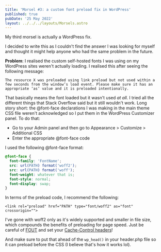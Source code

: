 ```yaml
---
title: 'Morsel #3: a custom font preload fix in WordPress'
published: true
pubDate: '25 May 2022'
layout: ../../../layouts/Morsels.astro
---
```


My third morsel is actually a WordPress fix.

I decided to write this as I couldn't find the answer I was looking for myself and thought it might help anyone who had the same problem in the future.

**Problem**: I realised the custom self-hosted fonts I was using on my WordPress sites weren't actually loading. I realised this after seeing the following message: 

```The resource X was preloaded using link preload but not used within a few seconds from the window’s load event. Please make sure it has an appropriate ‘as’ value and it is preloaded intentionally.```

That basically means the font loaded but it wasn't used _at all_. I tried all the different things that Stack Overflow said but it still wouldn't work. Long story short: the @font-face declarations I was making in the main theme CSS file weren't acknowledged so I put them in the WordPress Customizer panel. To do that:

* Go to your Admin panel and then go to Appearance > Customize > Additional CSS
* Enter the appropriate @font-face code

I used the following @font-face format:

```css
@font-face {
  font-family: 'FontName';
  src: url(PATH) format('woff2');
  src: url(PATH) format('woff');
  font-weight: whatever that is;
  font-style: normal;
  font-display: swap;
}
```

In terms of the preload code, I recommend the following:

```<link rel="preload" href="PATH" type="font/woff2" as="font" crossorigin="">```

I've gone with woff2 only as it's widely supported and smaller in file size, which compounds the benefits of preloading for page speed. Just be careful of [FOUT](https://fonts.google.com/knowledge/glossary/fout) and set your [Cache-Control headers](https://developer.mozilla.org/en-US/docs/Web/HTTP/Headers/Cache-Control)!

And make sure to put that ahead of the ```wp_head()``` in your header.php file so it can preload before the CSS (I believe that's how it works lol).